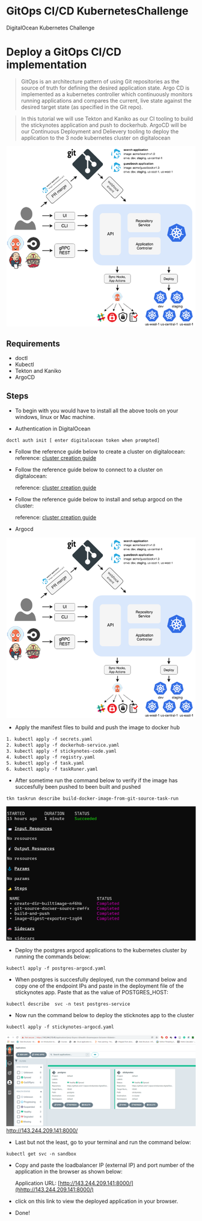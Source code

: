 # GitOps CI/CD KubernetesChallenge
DigitalOcean Kubernetes Challenge 

# Deploy a GitOps CI/CD implementation

>GitOps is an architecture pattern of using Git repositories as the source of truth for defining the desired application state.
>Argo CD is implemented as a kubernetes controller which continuously monitors running applications and compares the current, live state against the desired target state (as specified in the Git repo).

>In this tutorial we will use Tekton and Kaniko as our CI tooling to build the stickynotes application and push to dockerhub.
>ArgoCD will be our Continuous Deployment and Delievery tooling to deploy the application to the 3 node kubernetes cluster on digitalocean


![ArgoCD - Architecture](images/argocd_architecture.png)

## Requirements

- doctl
- Kubectl
- Tekton and Kaniko
- ArgoCD

## Steps

- To begin with you would have to install all the above tools on your windows, linux or Mac machine.


- Authentication in DigitalOcean

```
doctl auth init [ enter digitalocean token when prompted]
```

- Follow the reference guide below to create a cluster on digitalocean:
  reference: [cluster creation guide](https://docs.digitalocean.com/products/kubernetes/how-to/create-clusters/)

- Follow the reference guide below to connect to a cluster on digitalocean:

  reference: [cluster creation guide](https://docs.digitalocean.com/products/kubernetes/how-to/connect-to-cluster/)

- Follow the reference guide below to install and setup argocd on the cluster:

  reference: [cluster creation guide](https://argo-cd.readthedocs.io/en/stable/getting_started/)

- Argocd 

![ArgoCD - Architecture](images/argocd_architecture.png)

- Apply the manifest files to build and push the image to docker hub

```
1. kubectl apply -f secrets.yaml
2. kubectl apply -f dockerhub-service.yaml
3. kubectl apply -f stickynotes-code.yaml
4. kubectl apply -f registry.yaml
5. kubectl apply -f task.yaml
6. kubectl apply -f taskRuner.yaml
```

- After sometime run the command below to verify if the image has succesfully been pushed to been built and pushed

```
tkn taskrun describe build-docker-image-from-git-source-task-run
```
![Tekton - Status](images/tekton1.png)

- Deploy the postgres argocd applications to the kubernetes cluster by running the commands below:

```
kubectl apply -f postgres-argocd.yaml
```
- When postgres is succesfully deployed, run the command below and copy one of the endpoint IPs and paste in the deployment file of the stickynotes app. Paste that as the value of POSTGRES_HOST:

```
kubectl describe  svc -n test postgres-service
```

- Now run the command below to deploy the sticknotes app to the cluster

```
kubectl apply -f stickynotes-argocd.yaml
```
![Deployment - ArgoCD](images/argocd1.png) http://143.244.209.141:8000/


- Last but not the least, go to your terminal and run the command below:
```
kubectl get svc -n sandbox
```
- Copy and paste the loadbalancer IP (external IP) and port number of the application in the browser as shown below:

  Application URL: [http://143.244.209.141:8000/](hhttp://143.244.209.141:8000/)

- click on this link to view the deployed application in your browser.

- Done!


